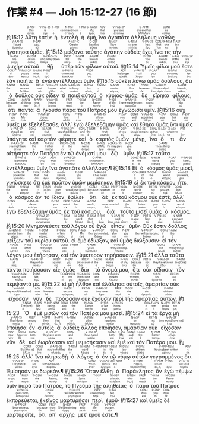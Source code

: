 # 作業 #4 — Joh 15:12-27 (16 節)


 <rt>約15:12</rt> <RUBY><ruby><ruby>Αὕτη<rt>οὗτος</rt></ruby><rt>This</rt></ruby><rt>D-NSF</rt></RUBY> <RUBY><ruby><ruby>ἐστὶν<rt>εἰμί</rt></ruby><rt>is</rt></ruby><rt>V-PAI-3S</rt></RUBY> <RUBY><ruby><ruby>ἡ<rt>ὁ</rt></ruby><rt>‑</rt></ruby><rt>T-NSF</rt></RUBY> <RUBY><ruby><ruby>ἐντολὴ<rt>ἐντολή</rt></ruby><rt>commandment</rt></ruby><rt>N-NSF</rt></RUBY> <RUBY><ruby><ruby>ἡ<rt>ὁ</rt></ruby><rt>‑</rt></ruby><rt>T-NSF</rt></RUBY> <RUBY><ruby><ruby>ἐμὴ‚<rt>ἐμός</rt></ruby><rt>My‚</rt></ruby><rt>S-1SNSF</rt></RUBY> <RUBY><ruby><ruby>ἵνα<rt>ἵνα</rt></ruby><rt>that</rt></ruby><rt>ADV</rt></RUBY> <RUBY><ruby><ruby>ἀγαπᾶτε<rt>ἀγαπάω</rt></ruby><rt>you love</rt></ruby><rt>V-PAS-2P</rt></RUBY> <RUBY><ruby><ruby>ἀλλήλους<rt>ἀλλήλων</rt></ruby><rt>one another</rt></ruby><rt>C-APM</rt></RUBY> <RUBY><ruby><ruby>καθὼς<rt>καθώς</rt></ruby><rt>as</rt></ruby><rt>CONJ</rt></RUBY> <RUBY><ruby><ruby>ἠγάπησα<rt>ἀγαπάω</rt></ruby><rt>I loved</rt></ruby><rt>V-AAI-1S</rt></RUBY> <RUBY><ruby><ruby>ὑμᾶς.<rt>σύ</rt></ruby><rt>you.</rt></ruby><rt>P-2AP</rt></RUBY> <rt>約15:13</rt> <RUBY><ruby><ruby>μείζονα<rt>μέγας</rt></ruby><rt>Greater</rt></ruby><rt>A-ASF-C</rt></RUBY> <RUBY><ruby><ruby>ταύτης<rt>οὗτος</rt></ruby><rt>than this</rt></ruby><rt>D-GSF</rt></RUBY> <RUBY><ruby><ruby>ἀγάπην<rt>ἀγάπη</rt></ruby><rt>love</rt></ruby><rt>N-ASF</rt></RUBY> <RUBY><ruby><ruby>οὐδεὶς<rt>οὐδείς</rt></ruby><rt>no one</rt></ruby><rt>A-NSM</rt></RUBY> <RUBY><ruby><ruby>ἔχει‚<rt>ἔχω</rt></ruby><rt>has‚</rt></ruby><rt>V-PAI-3S</rt></RUBY> <RUBY><ruby><ruby>ἵνα<rt>ἵνα</rt></ruby><rt>that</rt></ruby><rt>CONJ</rt></RUBY> <RUBY><ruby><ruby>τις<rt>τις</rt></ruby><rt>one</rt></ruby><rt>X-NSM</rt></RUBY> <RUBY><ruby><ruby>τὴν<rt>ὁ</rt></ruby><rt>the</rt></ruby><rt>T-ASF</rt></RUBY> <RUBY><ruby><ruby>ψυχὴν<rt>ψυχή</rt></ruby><rt>life</rt></ruby><rt>N-ASF</rt></RUBY> <RUBY><ruby><ruby>αὐτοῦ<rt>αὐτός</rt></ruby><rt>of him</rt></ruby><rt>P-GSM</rt></RUBY> <RUBY><ruby><ruby>θῇ<rt>τίθημι</rt></ruby><rt>should lay down</rt></ruby><rt>V-2AAS-3S</rt></RUBY> <RUBY><ruby><ruby>ὑπὲρ<rt>ὑπέρ</rt></ruby><rt>for</rt></ruby><rt>PREP</rt></RUBY> <RUBY><ruby><ruby>τῶν<rt>ὁ</rt></ruby><rt>the</rt></ruby><rt>T-GPM</rt></RUBY> <RUBY><ruby><ruby>φίλων<rt>φίλος</rt></ruby><rt>friends</rt></ruby><rt>A-GPM</rt></RUBY> <RUBY><ruby><ruby>αὐτοῦ.<rt>αὐτός</rt></ruby><rt>of him.</rt></ruby><rt>P-GSM</rt></RUBY> <rt>約15:14</rt> <RUBY><ruby><ruby>Ὑμεῖς<rt>σύ</rt></ruby><rt>You</rt></ruby><rt>P-2NP</rt></RUBY> <RUBY><ruby><ruby>φίλοι<rt>φίλος</rt></ruby><rt>friends</rt></ruby><rt>A-NPM</rt></RUBY> <RUBY><ruby><ruby>μού<rt>ἐγώ</rt></ruby><rt>of Me</rt></ruby><rt>P-1GS</rt></RUBY> <RUBY><ruby><ruby>ἐστε<rt>εἰμί</rt></ruby><rt>are</rt></ruby><rt>V-PAI-2P</rt></RUBY> <RUBY><ruby><ruby>ἐὰν<rt>ἐάν</rt></ruby><rt>if</rt></ruby><rt>CONJ</rt></RUBY> <RUBY><ruby><ruby>ποιῆτε<rt>ποιέω</rt></ruby><rt>you do</rt></ruby><rt>V-PAS-2P</rt></RUBY> <RUBY><ruby><ruby>ἃ<rt>ὅς, ἥ</rt></ruby><rt>what</rt></ruby><rt>R-APN</rt></RUBY> <RUBY><ruby><ruby>ἐγὼ<rt>ἐγώ</rt></ruby><rt>I</rt></ruby><rt>P-1NS</rt></RUBY> <RUBY><ruby><ruby>ἐντέλλομαι<rt>ἐντέλλω</rt></ruby><rt>command</rt></ruby><rt>V-PNI-1S</rt></RUBY> <RUBY><ruby><ruby>ὑμῖν.<rt>σύ</rt></ruby><rt>you.</rt></ruby><rt>P-2DP</rt></RUBY> <rt>約15:15</rt> <RUBY><ruby><ruby>οὐκέτι<rt>οὐκέτι</rt></ruby><rt>No longer</rt></ruby><rt>ADV</rt></RUBY> <RUBY><ruby><ruby>λέγω<rt>λέγω</rt></ruby><rt>I call</rt></ruby><rt>V-PAI-1S</rt></RUBY> <RUBY><ruby><ruby>ὑμᾶς<rt>σύ</rt></ruby><rt>you</rt></ruby><rt>P-2AP</rt></RUBY> <RUBY><ruby><ruby>δούλους‚<rt>δοῦλος</rt></ruby><rt>servants‚</rt></ruby><rt>N-APM</rt></RUBY> <RUBY><ruby><ruby>ὅτι<rt>ὅτι</rt></ruby><rt>for</rt></ruby><rt>CONJ</rt></RUBY> <RUBY><ruby><ruby>ὁ<rt>ὁ</rt></ruby><rt>the</rt></ruby><rt>T-NSM</rt></RUBY> <RUBY><ruby><ruby>δοῦλος<rt>δοῦλος</rt></ruby><rt>servant</rt></ruby><rt>N-NSM</rt></RUBY> <RUBY><ruby><ruby>οὐκ<rt>οὐ</rt></ruby><rt>not</rt></ruby><rt>PRT-N</rt></RUBY> <RUBY><ruby><ruby>οἶδεν<rt>εἴδω</rt></ruby><rt>knows</rt></ruby><rt>V-RAI-3S</rt></RUBY> <RUBY><ruby><ruby>τί<rt>τίς</rt></ruby><rt>what</rt></ruby><rt>I-ASN</rt></RUBY> <RUBY><ruby><ruby>ποιεῖ<rt>ποιέω</rt></ruby><rt>is doing</rt></ruby><rt>V-PAI-3S</rt></RUBY> <RUBY><ruby><ruby>αὐτοῦ<rt>αὐτός</rt></ruby><rt>his</rt></ruby><rt>P-GSM</rt></RUBY> <RUBY><ruby><ruby>ὁ<rt>ὁ</rt></ruby><rt>‑</rt></ruby><rt>T-NSM</rt></RUBY> <RUBY><ruby><ruby>κύριος·<rt>κύριος</rt></ruby><rt>master.</rt></ruby><rt>N-NSM</rt></RUBY> <RUBY><ruby><ruby>ὑμᾶς<rt>σύ</rt></ruby><rt>You</rt></ruby><rt>P-2AP</rt></RUBY> <RUBY><ruby><ruby>δὲ<rt>δέ</rt></ruby><rt>however</rt></ruby><rt>CONJ</rt></RUBY> <RUBY><ruby><ruby>εἴρηκα<rt>ἔπω, ἐρῶ, εἶπον</rt></ruby><rt>I have called</rt></ruby><rt>V-RAI-1S</rt></RUBY> <RUBY><ruby><ruby>φίλους‚<rt>φίλος</rt></ruby><rt>friends‚</rt></ruby><rt>A-APM</rt></RUBY> <RUBY><ruby><ruby>ὅτι<rt>ὅτι</rt></ruby><rt>because</rt></ruby><rt>CONJ</rt></RUBY> <RUBY><ruby><ruby>πάντα<rt>πᾶς</rt></ruby><rt>all things</rt></ruby><rt>A-APN</rt></RUBY> <RUBY><ruby><ruby>ἃ<rt>ὅς, ἥ</rt></ruby><rt>that</rt></ruby><rt>R-APN</rt></RUBY> <RUBY><ruby><ruby>ἤκουσα<rt>ἀκούω</rt></ruby><rt>I heard</rt></ruby><rt>V-AAI-1S</rt></RUBY> <RUBY><ruby><ruby>παρὰ<rt>παρά</rt></ruby><rt>from</rt></ruby><rt>PREP</rt></RUBY> <RUBY><ruby><ruby>τοῦ<rt>ὁ</rt></ruby><rt>the</rt></ruby><rt>T-GSM</rt></RUBY> <RUBY><ruby><ruby>Πατρός<rt>πατήρ</rt></ruby><rt>Father</rt></ruby><rt>N-GSM</rt></RUBY> <RUBY><ruby><ruby>μου<rt>ἐγώ</rt></ruby><rt>of Me‚</rt></ruby><rt>P-1GS</rt></RUBY> <RUBY><ruby><ruby>ἐγνώρισα<rt>γνωρίζω</rt></ruby><rt>I have made known</rt></ruby><rt>V-AAI-1S</rt></RUBY> <RUBY><ruby><ruby>ὑμῖν.<rt>σύ</rt></ruby><rt>to you.</rt></ruby><rt>P-2DP</rt></RUBY> <rt>約15:16</rt> <RUBY><ruby><ruby>οὐχ<rt>οὐ</rt></ruby><rt>Not</rt></ruby><rt>PRT-N</rt></RUBY> <RUBY><ruby><ruby>ὑμεῖς<rt>σύ</rt></ruby><rt>you</rt></ruby><rt>P-2NP</rt></RUBY> <RUBY><ruby><ruby>με<rt>ἐγώ</rt></ruby><rt>Me</rt></ruby><rt>P-1AS</rt></RUBY> <RUBY><ruby><ruby>ἐξελέξασθε‚<rt>ἐκλέγω</rt></ruby><rt>chose‚</rt></ruby><rt>V-AMI-2P</rt></RUBY> <RUBY><ruby><ruby>ἀλλ᾽<rt>ἀλλά</rt></ruby><rt>but</rt></ruby><rt>CONJ</rt></RUBY> <RUBY><ruby><ruby>ἐγὼ<rt>ἐγώ</rt></ruby><rt>I</rt></ruby><rt>P-1NS</rt></RUBY> <RUBY><ruby><ruby>ἐξελεξάμην<rt>ἐκλέγω</rt></ruby><rt>chose</rt></ruby><rt>V-AMI-1S</rt></RUBY> <RUBY><ruby><ruby>ὑμᾶς<rt>σύ</rt></ruby><rt>you‚</rt></ruby><rt>P-2AP</rt></RUBY> <RUBY><ruby><ruby>καὶ<rt>καί</rt></ruby><rt>and</rt></ruby><rt>CONJ</rt></RUBY> <RUBY><ruby><ruby>ἔθηκα<rt>τίθημι</rt></ruby><rt>appointed</rt></ruby><rt>V-AAI-1S</rt></RUBY> <RUBY><ruby><ruby>ὑμᾶς<rt>σύ</rt></ruby><rt>you</rt></ruby><rt>P-2AP</rt></RUBY> <RUBY><ruby><ruby>ἵνα<rt>ἵνα</rt></ruby><rt>that</rt></ruby><rt>CONJ</rt></RUBY> <RUBY><ruby><ruby>ὑμεῖς<rt>σύ</rt></ruby><rt>you</rt></ruby><rt>P-2NP</rt></RUBY> <RUBY><ruby><ruby>ὑπάγητε<rt>ὑπάγω</rt></ruby><rt>should go</rt></ruby><rt>V-PAS-2P</rt></RUBY> <RUBY><ruby><ruby>καὶ<rt>καί</rt></ruby><rt>and</rt></ruby><rt>CONJ</rt></RUBY> <RUBY><ruby><ruby>καρπὸν<rt>καρπός</rt></ruby><rt>fruit</rt></ruby><rt>N-ASM</rt></RUBY> <RUBY><ruby><ruby>φέρητε<rt>φέρω</rt></ruby><rt>you should bear‚</rt></ruby><rt>V-PAS-2P</rt></RUBY> <RUBY><ruby><ruby>καὶ<rt>καί</rt></ruby><rt>and</rt></ruby><rt>CONJ</rt></RUBY> <RUBY><ruby><ruby>ὁ<rt>ὁ</rt></ruby><rt>the</rt></ruby><rt>T-NSM</rt></RUBY> <RUBY><ruby><ruby>καρπὸς<rt>καρπός</rt></ruby><rt>fruit</rt></ruby><rt>N-NSM</rt></RUBY> <RUBY><ruby><ruby>ὑμῶν<rt>σύ</rt></ruby><rt>of you</rt></ruby><rt>P-2GP</rt></RUBY> <RUBY><ruby><ruby>μένῃ‚<rt>μένω</rt></ruby><rt>should remain;</rt></ruby><rt>V-PAS-3S</rt></RUBY> <RUBY><ruby><ruby>ἵνα<rt>ἵνα</rt></ruby><rt>so that</rt></ruby><rt>CONJ</rt></RUBY> <RUBY><ruby><ruby>ὅ<rt>ὅς, ἥ</rt></ruby><rt></rt></ruby><rt>R-ASN</rt></RUBY> <RUBY><ruby><ruby>τι<rt>τις</rt></ruby><rt>whatever</rt></ruby><rt>X-ASN</rt></RUBY> <RUBY><ruby><ruby>ἂν<rt>ἄν</rt></ruby><rt>‑</rt></ruby><rt>PRT</rt></RUBY> <RUBY><ruby><ruby>αἰτήσητε<rt>αἰτέω</rt></ruby><rt>you might ask</rt></ruby><rt>V-AAS-2P</rt></RUBY> <RUBY><ruby><ruby>τὸν<rt>ὁ</rt></ruby><rt>the</rt></ruby><rt>T-ASM</rt></RUBY> <RUBY><ruby><ruby>Πατέρα<rt>πατήρ</rt></ruby><rt>Father</rt></ruby><rt>N-ASM</rt></RUBY> <RUBY><ruby><ruby>ἐν<rt>ἐν</rt></ruby><rt>in</rt></ruby><rt>PREP</rt></RUBY> <RUBY><ruby><ruby>τῷ<rt>ὁ</rt></ruby><rt>the</rt></ruby><rt>T-DSN</rt></RUBY> <RUBY><ruby><ruby>ὀνόματί<rt>ὄνομα</rt></ruby><rt>name</rt></ruby><rt>N-DSN</rt></RUBY> <RUBY><ruby><ruby>μου<rt>ἐγώ</rt></ruby><rt>of Me‚</rt></ruby><rt>P-1GS</rt></RUBY> <RUBY><ruby><ruby>δῷ<rt>δίδωμι</rt></ruby><rt>He may give</rt></ruby><rt>V-2AAS-3S</rt></RUBY> <RUBY><ruby><ruby>ὑμῖν.<rt>σύ</rt></ruby><rt>you.</rt></ruby><rt>P-2DP</rt></RUBY> <rt>約15:17</rt> <RUBY><ruby><ruby>ταῦτα<rt>οὗτος</rt></ruby><rt>These things</rt></ruby><rt>D-APN</rt></RUBY> <RUBY><ruby><ruby>ἐντέλλομαι<rt>ἐντέλλω</rt></ruby><rt>I command</rt></ruby><rt>V-PNI-1S</rt></RUBY> <RUBY><ruby><ruby>ὑμῖν‚<rt>σύ</rt></ruby><rt>you‚</rt></ruby><rt>P-2DP</rt></RUBY> <RUBY><ruby><ruby>ἵνα<rt>ἵνα</rt></ruby><rt>that</rt></ruby><rt>ADV</rt></RUBY> <RUBY><ruby><ruby>ἀγαπᾶτε<rt>ἀγαπάω</rt></ruby><rt>you love</rt></ruby><rt>V-PAS-2P</rt></RUBY> <RUBY><ruby><ruby>ἀλλήλους.¶<rt>ἀλλήλων</rt></ruby><rt>one another.</rt></ruby><rt>C-APM</rt></RUBY> <rt>約15:18</rt> <RUBY><ruby><ruby>Εἰ<rt>εἰ</rt></ruby><rt>If</rt></ruby><rt>CONJ</rt></RUBY> <RUBY><ruby><ruby>ὁ<rt>ὁ</rt></ruby><rt>the</rt></ruby><rt>T-NSM</rt></RUBY> <RUBY><ruby><ruby>κόσμος<rt>κόσμος</rt></ruby><rt>world</rt></ruby><rt>N-NSM</rt></RUBY> <RUBY><ruby><ruby>ὑμᾶς<rt>σύ</rt></ruby><rt>you</rt></ruby><rt>P-2AP</rt></RUBY> <RUBY><ruby><ruby>μισεῖ‚<rt>μισέω</rt></ruby><rt>hates‚</rt></ruby><rt>V-PAI-3S</rt></RUBY> <RUBY><ruby><ruby>γινώσκετε<rt>γινώσκω</rt></ruby><rt>you know</rt></ruby><rt>V-PAI-2P</rt></RUBY> <RUBY><ruby><ruby>ὅτι<rt>ὅτι</rt></ruby><rt>that</rt></ruby><rt>CONJ</rt></RUBY> <RUBY><ruby><ruby>ἐμὲ<rt>ἐγώ</rt></ruby><rt>Me</rt></ruby><rt>P-1AS</rt></RUBY> <RUBY><ruby><ruby>πρῶτον<rt>πρῶτος</rt></ruby><rt>before</rt></ruby><rt>A-ASN</rt></RUBY> <RUBY><ruby><ruby>ὑμῶν<rt>σύ</rt></ruby><rt>you</rt></ruby><rt>P-2GP</rt></RUBY> <RUBY><ruby><ruby>μεμίσηκεν.<rt>μισέω</rt></ruby><rt>it has hated.</rt></ruby><rt>V-RAI-3S</rt></RUBY> <rt>約15:19</rt> <RUBY><ruby><ruby>εἰ<rt>εἰ</rt></ruby><rt>If</rt></ruby><rt>CONJ</rt></RUBY> <RUBY><ruby><ruby>ἐκ<rt>ἐκ</rt></ruby><rt>of</rt></ruby><rt>PREP</rt></RUBY> <RUBY><ruby><ruby>τοῦ<rt>ὁ</rt></ruby><rt>the</rt></ruby><rt>T-GSM</rt></RUBY> <RUBY><ruby><ruby>κόσμου<rt>κόσμος</rt></ruby><rt>world</rt></ruby><rt>N-GSM</rt></RUBY> <RUBY><ruby><ruby>ἦτε‚<rt>εἰμί</rt></ruby><rt>you were‚</rt></ruby><rt>V-IAI-2P</rt></RUBY> <RUBY><ruby><ruby>ὁ<rt>ὁ</rt></ruby><rt>the</rt></ruby><rt>T-NSM</rt></RUBY> <RUBY><ruby><ruby>κόσμος<rt>κόσμος</rt></ruby><rt>world</rt></ruby><rt>N-NSM</rt></RUBY> <RUBY><ruby><ruby>ἂν<rt>ἄν</rt></ruby><rt>‑</rt></ruby><rt>PRT</rt></RUBY> <RUBY><ruby><ruby>τὸ<rt>ὁ</rt></ruby><rt>[as] its</rt></ruby><rt>T-ASN</rt></RUBY> <RUBY><ruby><ruby>ἴδιον<rt>ἴδιος</rt></ruby><rt>own</rt></ruby><rt>A-ASN</rt></RUBY> <RUBY><ruby><ruby>ἐφίλει·<rt>φιλέω</rt></ruby><rt>would love [you];</rt></ruby><rt>V-IAI-3S</rt></RUBY> <RUBY><ruby><ruby>ὅτι<rt>ὅτι</rt></ruby><rt>because</rt></ruby><rt>CONJ</rt></RUBY> <RUBY><ruby><ruby>δὲ<rt>δέ</rt></ruby><rt>however</rt></ruby><rt>CONJ</rt></RUBY> <RUBY><ruby><ruby>ἐκ<rt>ἐκ</rt></ruby><rt>of</rt></ruby><rt>PREP</rt></RUBY> <RUBY><ruby><ruby>τοῦ<rt>ὁ</rt></ruby><rt>the</rt></ruby><rt>T-GSM</rt></RUBY> <RUBY><ruby><ruby>κόσμου<rt>κόσμος</rt></ruby><rt>world</rt></ruby><rt>N-GSM</rt></RUBY> <RUBY><ruby><ruby>οὐκ<rt>οὐ</rt></ruby><rt>not</rt></ruby><rt>PRT-N</rt></RUBY> <RUBY><ruby><ruby>ἐστέ‚<rt>εἰμί</rt></ruby><rt>you are‚</rt></ruby><rt>V-PAI-2P</rt></RUBY> <RUBY><ruby><ruby>ἀλλ᾽<rt>ἀλλά</rt></ruby><rt>but</rt></ruby><rt>CONJ</rt></RUBY> <RUBY><ruby><ruby>ἐγὼ<rt>ἐγώ</rt></ruby><rt>I</rt></ruby><rt>P-1NS</rt></RUBY> <RUBY><ruby><ruby>ἐξελεξάμην<rt>ἐκλέγω</rt></ruby><rt>chose</rt></ruby><rt>V-AMI-1S</rt></RUBY> <RUBY><ruby><ruby>ὑμᾶς<rt>σύ</rt></ruby><rt>you</rt></ruby><rt>P-2AP</rt></RUBY> <RUBY><ruby><ruby>ἐκ<rt>ἐκ</rt></ruby><rt>out of</rt></ruby><rt>PREP</rt></RUBY> <RUBY><ruby><ruby>τοῦ<rt>ὁ</rt></ruby><rt>the</rt></ruby><rt>T-GSM</rt></RUBY> <RUBY><ruby><ruby>κόσμου‚<rt>κόσμος</rt></ruby><rt>world‚</rt></ruby><rt>N-GSM</rt></RUBY> <RUBY><ruby><ruby>διὰ<rt>διά</rt></ruby><rt>on account of</rt></ruby><rt>PREP</rt></RUBY> <RUBY><ruby><ruby>τοῦτο<rt>οὗτος</rt></ruby><rt>this</rt></ruby><rt>D-ASN</rt></RUBY> <RUBY><ruby><ruby>μισεῖ<rt>μισέω</rt></ruby><rt>hates</rt></ruby><rt>V-PAI-3S</rt></RUBY> <RUBY><ruby><ruby>ὑμᾶς<rt>σύ</rt></ruby><rt>you</rt></ruby><rt>P-2AP</rt></RUBY> <RUBY><ruby><ruby>ὁ<rt>ὁ</rt></ruby><rt>the</rt></ruby><rt>T-NSM</rt></RUBY> <RUBY><ruby><ruby>κόσμος.<rt>κόσμος</rt></ruby><rt>world.</rt></ruby><rt>N-NSM</rt></RUBY> <rt>約15:20</rt> <RUBY><ruby><ruby>Μνημονεύετε<rt>μνημονεύω</rt></ruby><rt>Remember</rt></ruby><rt>V-PAM-2P</rt></RUBY> <RUBY><ruby><ruby>τοῦ<rt>ὁ</rt></ruby><rt>the</rt></ruby><rt>T-GSM</rt></RUBY> <RUBY><ruby><ruby>λόγου<rt>λόγος</rt></ruby><rt>word</rt></ruby><rt>N-GSM</rt></RUBY> <RUBY><ruby><ruby>οὗ<rt>ὅς, ἥ</rt></ruby><rt>that</rt></ruby><rt>R-GSM</rt></RUBY> <RUBY><ruby><ruby>ἐγὼ<rt>ἐγώ</rt></ruby><rt>I</rt></ruby><rt>P-1NS</rt></RUBY> <RUBY><ruby><ruby>εἶπον<rt>ἔπω, ἐρῶ, εἶπον</rt></ruby><rt>said</rt></ruby><rt>V-2AAI-1S</rt></RUBY> <RUBY><ruby><ruby>ὑμῖν·<rt>σύ</rt></ruby><rt>to you:</rt></ruby><rt>P-2DP</rt></RUBY> <RUBY><ruby><ruby>Οὐκ<rt>οὐ</rt></ruby><rt>Not</rt></ruby><rt>PRT-N</rt></RUBY> <RUBY><ruby><ruby>ἔστιν<rt>εἰμί</rt></ruby><rt>is</rt></ruby><rt>V-PAI-3S</rt></RUBY> <RUBY><ruby><ruby>δοῦλος<rt>δοῦλος</rt></ruby><rt>a servant</rt></ruby><rt>N-NSM</rt></RUBY> <RUBY><ruby><ruby>μείζων<rt>μέγας</rt></ruby><rt>greater than</rt></ruby><rt>A-NSM-C</rt></RUBY> <RUBY><ruby><ruby>τοῦ<rt>ὁ</rt></ruby><rt>the</rt></ruby><rt>T-GSM</rt></RUBY> <RUBY><ruby><ruby>κυρίου<rt>κύριος</rt></ruby><rt>master</rt></ruby><rt>N-GSM</rt></RUBY> <RUBY><ruby><ruby>αὐτοῦ.<rt>αὐτός</rt></ruby><rt>of him.</rt></ruby><rt>P-GSM</rt></RUBY> <RUBY><ruby><ruby>εἰ<rt>εἰ</rt></ruby><rt>If</rt></ruby><rt>CONJ</rt></RUBY> <RUBY><ruby><ruby>ἐμὲ<rt>ἐγώ</rt></ruby><rt>Me</rt></ruby><rt>P-1AS</rt></RUBY> <RUBY><ruby><ruby>ἐδίωξαν‚<rt>διώκω</rt></ruby><rt>they persecuted‚</rt></ruby><rt>V-AAI-3P</rt></RUBY> <RUBY><ruby><ruby>καὶ<rt>καί</rt></ruby><rt>also</rt></ruby><rt>CONJ</rt></RUBY> <RUBY><ruby><ruby>ὑμᾶς<rt>σύ</rt></ruby><rt>you</rt></ruby><rt>P-2AP</rt></RUBY> <RUBY><ruby><ruby>διώξουσιν·<rt>διώκω</rt></ruby><rt>they will persecute;</rt></ruby><rt>V-FAI-3P</rt></RUBY> <RUBY><ruby><ruby>εἰ<rt>εἰ</rt></ruby><rt>if</rt></ruby><rt>CONJ</rt></RUBY> <RUBY><ruby><ruby>τὸν<rt>ὁ</rt></ruby><rt>the</rt></ruby><rt>T-ASM</rt></RUBY> <RUBY><ruby><ruby>λόγον<rt>λόγος</rt></ruby><rt>word</rt></ruby><rt>N-ASM</rt></RUBY> <RUBY><ruby><ruby>μου<rt>ἐγώ</rt></ruby><rt>of Me</rt></ruby><rt>P-1GS</rt></RUBY> <RUBY><ruby><ruby>ἐτήρησαν‚<rt>τηρέω</rt></ruby><rt>they kept‚</rt></ruby><rt>V-AAI-3P</rt></RUBY> <RUBY><ruby><ruby>καὶ<rt>καί</rt></ruby><rt>also</rt></ruby><rt>CONJ</rt></RUBY> <RUBY><ruby><ruby>τὸν<rt>ὁ</rt></ruby><rt>‑</rt></ruby><rt>T-ASM</rt></RUBY> <RUBY><ruby><ruby>ὑμέτερον<rt>ὑμέτερος</rt></ruby><rt>yours</rt></ruby><rt>A-ASM</rt></RUBY> <RUBY><ruby><ruby>τηρήσουσιν.<rt>τηρέω</rt></ruby><rt>they will keep.</rt></ruby><rt>V-FAI-3P</rt></RUBY> <rt>約15:21</rt> <RUBY><ruby><ruby>ἀλλὰ<rt>ἀλλά</rt></ruby><rt>But</rt></ruby><rt>CONJ</rt></RUBY> <RUBY><ruby><ruby>ταῦτα<rt>οὗτος</rt></ruby><rt>these things</rt></ruby><rt>D-APN</rt></RUBY> <RUBY><ruby><ruby>πάντα<rt>πᾶς</rt></ruby><rt>all</rt></ruby><rt>A-APN</rt></RUBY> <RUBY><ruby><ruby>ποιήσουσιν<rt>ποιέω</rt></ruby><rt>they will do</rt></ruby><rt>V-FAI-3P</rt></RUBY> <RUBY><ruby><ruby>εἰς<rt>εἰς</rt></ruby><rt>against</rt></ruby><rt>PREP</rt></RUBY> <RUBY><ruby><ruby>ὑμᾶς<rt>σύ</rt></ruby><rt>you</rt></ruby><rt>P-2AP</rt></RUBY> <RUBY><ruby><ruby>διὰ<rt>διά</rt></ruby><rt>on account of</rt></ruby><rt>PREP</rt></RUBY> <RUBY><ruby><ruby>τὸ<rt>ὁ</rt></ruby><rt>the</rt></ruby><rt>T-ASN</rt></RUBY> <RUBY><ruby><ruby>ὄνομά<rt>ὄνομα</rt></ruby><rt>name</rt></ruby><rt>N-ASN</rt></RUBY> <RUBY><ruby><ruby>μου‚<rt>ἐγώ</rt></ruby><rt>of Me‚</rt></ruby><rt>P-1GS</rt></RUBY> <RUBY><ruby><ruby>ὅτι<rt>ὅτι</rt></ruby><rt>because</rt></ruby><rt>CONJ</rt></RUBY> <RUBY><ruby><ruby>οὐκ<rt>οὐ</rt></ruby><rt>not</rt></ruby><rt>PRT-N</rt></RUBY> <RUBY><ruby><ruby>οἴδασιν<rt>εἴδω</rt></ruby><rt>they have known</rt></ruby><rt>V-RAI-3P</rt></RUBY> <RUBY><ruby><ruby>τὸν<rt>ὁ</rt></ruby><rt>the [One]</rt></ruby><rt>T-ASM</rt></RUBY> <RUBY><ruby><ruby>πέμψαντά<rt>πέμπω</rt></ruby><rt>having sent</rt></ruby><rt>V-AAP-ASM</rt></RUBY> <RUBY><ruby><ruby>με.<rt>ἐγώ</rt></ruby><rt>Me.</rt></ruby><rt>P-1AS</rt></RUBY> <rt>約15:22</rt> <RUBY><ruby><ruby>εἰ<rt>εἰ</rt></ruby><rt>If</rt></ruby><rt>CONJ</rt></RUBY> <RUBY><ruby><ruby>μὴ<rt>μή</rt></ruby><rt>not</rt></ruby><rt>PRT-N</rt></RUBY> <RUBY><ruby><ruby>ἦλθον<rt>ἔρχομαι</rt></ruby><rt>I had come</rt></ruby><rt>V-2AAI-1S</rt></RUBY> <RUBY><ruby><ruby>καὶ<rt>καί</rt></ruby><rt>and</rt></ruby><rt>CONJ</rt></RUBY> <RUBY><ruby><ruby>ἐλάλησα<rt>λαλέω</rt></ruby><rt>spoken</rt></ruby><rt>V-AAI-1S</rt></RUBY> <RUBY><ruby><ruby>αὐτοῖς‚<rt>αὐτός</rt></ruby><rt>to them‚</rt></ruby><rt>P-DPM</rt></RUBY> <RUBY><ruby><ruby>ἁμαρτίαν<rt>ἁμαρτία</rt></ruby><rt>sin</rt></ruby><rt>N-ASF</rt></RUBY> <RUBY><ruby><ruby>οὐκ<rt>οὐ</rt></ruby><rt>not</rt></ruby><rt>PRT-N</rt></RUBY> <RUBY><ruby><ruby>εἴχοσαν·<rt>ἔχω</rt></ruby><rt>they would have had;</rt></ruby><rt>V-IAI-3P</rt></RUBY> <RUBY><ruby><ruby>νῦν<rt>νῦν</rt></ruby><rt>now</rt></ruby><rt>ADV</rt></RUBY> <RUBY><ruby><ruby>δὲ<rt>δέ</rt></ruby><rt>however</rt></ruby><rt>CONJ</rt></RUBY> <RUBY><ruby><ruby>πρόφασιν<rt>πρόφασις</rt></ruby><rt>excuse</rt></ruby><rt>N-ASF</rt></RUBY> <RUBY><ruby><ruby>οὐκ<rt>οὐ</rt></ruby><rt>not</rt></ruby><rt>PRT-N</rt></RUBY> <RUBY><ruby><ruby>ἔχουσιν<rt>ἔχω</rt></ruby><rt>they have</rt></ruby><rt>V-PAI-3P</rt></RUBY> <RUBY><ruby><ruby>περὶ<rt>περί</rt></ruby><rt>for</rt></ruby><rt>PREP</rt></RUBY> <RUBY><ruby><ruby>τῆς<rt>ὁ</rt></ruby><rt>the</rt></ruby><rt>T-GSF</rt></RUBY> <RUBY><ruby><ruby>ἁμαρτίας<rt>ἁμαρτία</rt></ruby><rt>sin</rt></ruby><rt>N-GSF</rt></RUBY> <RUBY><ruby><ruby>αὐτῶν.<rt>αὐτός</rt></ruby><rt>of them.</rt></ruby><rt>P-GPM</rt></RUBY> <rt>約15:23</rt> <RUBY><ruby><ruby>Ὁ<rt>ὁ</rt></ruby><rt>The [one]</rt></ruby><rt>T-NSM</rt></RUBY> <RUBY><ruby><ruby>ἐμὲ<rt>ἐγώ</rt></ruby><rt>Me</rt></ruby><rt>P-1AS</rt></RUBY> <RUBY><ruby><ruby>μισῶν<rt>μισέω</rt></ruby><rt>hating‚</rt></ruby><rt>V-PAP-NSM</rt></RUBY> <RUBY><ruby><ruby>καὶ<rt>καί</rt></ruby><rt>also</rt></ruby><rt>CONJ</rt></RUBY> <RUBY><ruby><ruby>τὸν<rt>ὁ</rt></ruby><rt>the</rt></ruby><rt>T-ASM</rt></RUBY> <RUBY><ruby><ruby>Πατέρα<rt>πατήρ</rt></ruby><rt>Father</rt></ruby><rt>N-ASM</rt></RUBY> <RUBY><ruby><ruby>μου<rt>ἐγώ</rt></ruby><rt>of Me</rt></ruby><rt>P-1GS</rt></RUBY> <RUBY><ruby><ruby>μισεῖ.<rt>μισέω</rt></ruby><rt>hates.</rt></ruby><rt>V-PAI-3S</rt></RUBY> <rt>約15:24</rt> <RUBY><ruby><ruby>εἰ<rt>εἰ</rt></ruby><rt>If</rt></ruby><rt>CONJ</rt></RUBY> <RUBY><ruby><ruby>τὰ<rt>ὁ</rt></ruby><rt>the</rt></ruby><rt>T-APN</rt></RUBY> <RUBY><ruby><ruby>ἔργα<rt>ἔργον</rt></ruby><rt>works</rt></ruby><rt>N-APN</rt></RUBY> <RUBY><ruby><ruby>μὴ<rt>μή</rt></ruby><rt>not</rt></ruby><rt>PRT-N</rt></RUBY> <RUBY><ruby><ruby>ἐποίησα<rt>ποιέω</rt></ruby><rt>I had done</rt></ruby><rt>V-AAI-1S</rt></RUBY> <RUBY><ruby><ruby>ἐν<rt>ἐν</rt></ruby><rt>among</rt></ruby><rt>PREP</rt></RUBY> <RUBY><ruby><ruby>αὐτοῖς<rt>αὐτός</rt></ruby><rt>them</rt></ruby><rt>P-DPM</rt></RUBY> <RUBY><ruby><ruby>ἃ<rt>ὅς, ἥ</rt></ruby><rt>that</rt></ruby><rt>R-APN</rt></RUBY> <RUBY><ruby><ruby>οὐδεὶς<rt>οὐδείς</rt></ruby><rt>no</rt></ruby><rt>A-NSM</rt></RUBY> <RUBY><ruby><ruby>ἄλλος<rt>ἄλλος</rt></ruby><rt>other</rt></ruby><rt>A-NSM</rt></RUBY> <RUBY><ruby><ruby>ἐποίησεν‚<rt>ποιέω</rt></ruby><rt>has done‚</rt></ruby><rt>V-AAI-3S</rt></RUBY> <RUBY><ruby><ruby>ἁμαρτίαν<rt>ἁμαρτία</rt></ruby><rt>sin</rt></ruby><rt>N-ASF</rt></RUBY> <RUBY><ruby><ruby>οὐκ<rt>οὐ</rt></ruby><rt>not</rt></ruby><rt>PRT-N</rt></RUBY> <RUBY><ruby><ruby>εἴχοσαν·<rt>ἔχω</rt></ruby><rt>they would have had;</rt></ruby><rt>V-IAI-3P</rt></RUBY> <RUBY><ruby><ruby>νῦν<rt>νῦν</rt></ruby><rt>now</rt></ruby><rt>ADV</rt></RUBY> <RUBY><ruby><ruby>δὲ<rt>δέ</rt></ruby><rt>however</rt></ruby><rt>CONJ</rt></RUBY> <RUBY><ruby><ruby>καὶ<rt>καί</rt></ruby><rt>both</rt></ruby><rt>CONJ</rt></RUBY> <RUBY><ruby><ruby>ἑωράκασιν<rt>ὁράω</rt></ruby><rt>they have seen</rt></ruby><rt>V-RAI-3P</rt></RUBY> <RUBY><ruby><ruby>καὶ<rt>καί</rt></ruby><rt>and</rt></ruby><rt>CONJ</rt></RUBY> <RUBY><ruby><ruby>μεμισήκασιν<rt>μισέω</rt></ruby><rt>have hated</rt></ruby><rt>V-RAI-3P</rt></RUBY> <RUBY><ruby><ruby>καὶ<rt>καί</rt></ruby><rt>both</rt></ruby><rt>CONJ</rt></RUBY> <RUBY><ruby><ruby>ἐμὲ<rt>ἐγώ</rt></ruby><rt>Me</rt></ruby><rt>P-1AS</rt></RUBY> <RUBY><ruby><ruby>καὶ<rt>καί</rt></ruby><rt>and</rt></ruby><rt>CONJ</rt></RUBY> <RUBY><ruby><ruby>τὸν<rt>ὁ</rt></ruby><rt>the</rt></ruby><rt>T-ASM</rt></RUBY> <RUBY><ruby><ruby>Πατέρα<rt>πατήρ</rt></ruby><rt>Father</rt></ruby><rt>N-ASM</rt></RUBY> <RUBY><ruby><ruby>μου.<rt>ἐγώ</rt></ruby><rt>of Me.</rt></ruby><rt>P-1GS</rt></RUBY> <rt>約15:25</rt> <RUBY><ruby><ruby>ἀλλ᾽<rt>ἀλλά</rt></ruby><rt>But [this is]</rt></ruby><rt>CONJ</rt></RUBY> <RUBY><ruby><ruby>ἵνα<rt>ἵνα</rt></ruby><rt>that</rt></ruby><rt>CONJ</rt></RUBY> <RUBY><ruby><ruby>πληρωθῇ<rt>πληρόω</rt></ruby><rt>may be fulfilled</rt></ruby><rt>V-APS-3S</rt></RUBY> <RUBY><ruby><ruby>ὁ<rt>ὁ</rt></ruby><rt>the</rt></ruby><rt>T-NSM</rt></RUBY> <RUBY><ruby><ruby>λόγος<rt>λόγος</rt></ruby><rt>word</rt></ruby><rt>N-NSM</rt></RUBY> <RUBY><ruby><ruby>ὁ<rt>ὁ</rt></ruby><rt>‑</rt></ruby><rt>T-NSM</rt></RUBY> <RUBY><ruby><ruby>ἐν<rt>ἐν</rt></ruby><rt>in</rt></ruby><rt>PREP</rt></RUBY> <RUBY><ruby><ruby>τῷ<rt>ὁ</rt></ruby><rt>the</rt></ruby><rt>T-DSM</rt></RUBY> <RUBY><ruby><ruby>νόμῳ<rt>νόμος</rt></ruby><rt>law</rt></ruby><rt>N-DSM</rt></RUBY> <RUBY><ruby><ruby>αὐτῶν<rt>αὐτός</rt></ruby><rt>of them</rt></ruby><rt>P-GPM</rt></RUBY> <RUBY><ruby><ruby>γεγραμμένος<rt>γράφω</rt></ruby><rt>having been written</rt></ruby><rt>V-RPP-NSM</rt></RUBY> <RUBY><ruby><ruby>ὅτι<rt>ὅτι</rt></ruby><rt>‑:</rt></ruby><rt>ADV</rt></RUBY> <RUBY><ruby><ruby>Ἐμίσησάν<rt>μισέω</rt></ruby><rt>They hated</rt></ruby><rt>V-AAI-3P</rt></RUBY> <RUBY><ruby><ruby>με<rt>ἐγώ</rt></ruby><rt>Me</rt></ruby><rt>P-1AS</rt></RUBY> <RUBY><ruby><ruby>δωρεάν.¶<rt>δωρεάν</rt></ruby><rt>without cause.’</rt></ruby><rt>ADV</rt></RUBY> <rt>約15:26</rt> <RUBY><ruby><ruby>Ὅταν<rt>ὅταν</rt></ruby><rt>When</rt></ruby><rt>CONJ</rt></RUBY> <RUBY><ruby><ruby>ἔλθῃ<rt>ἔρχομαι</rt></ruby><rt>comes</rt></ruby><rt>V-2AAS-3S</rt></RUBY> <RUBY><ruby><ruby>ὁ<rt>ὁ</rt></ruby><rt>the</rt></ruby><rt>T-NSM</rt></RUBY> <RUBY><ruby><ruby>Παράκλητος<rt>παράκλητος</rt></ruby><rt>Helper‚</rt></ruby><rt>N-NSM</rt></RUBY> <RUBY><ruby><ruby>ὃν<rt>ὅς, ἥ</rt></ruby><rt>whom</rt></ruby><rt>R-ASM</rt></RUBY> <RUBY><ruby><ruby>ἐγὼ<rt>ἐγώ</rt></ruby><rt>I</rt></ruby><rt>P-1NS</rt></RUBY> <RUBY><ruby><ruby>πέμψω<rt>πέμπω</rt></ruby><rt>will send</rt></ruby><rt>V-FAI-1S</rt></RUBY> <RUBY><ruby><ruby>ὑμῖν<rt>σύ</rt></ruby><rt>to you</rt></ruby><rt>P-2DP</rt></RUBY> <RUBY><ruby><ruby>παρὰ<rt>παρά</rt></ruby><rt>from</rt></ruby><rt>PREP</rt></RUBY> <RUBY><ruby><ruby>τοῦ<rt>ὁ</rt></ruby><rt>the</rt></ruby><rt>T-GSM</rt></RUBY> <RUBY><ruby><ruby>Πατρός‚<rt>πατήρ</rt></ruby><rt>Father‚</rt></ruby><rt>N-GSM</rt></RUBY> <RUBY><ruby><ruby>τὸ<rt>ὁ</rt></ruby><rt>the</rt></ruby><rt>T-NSN</rt></RUBY> <RUBY><ruby><ruby>Πνεῦμα<rt>πνεῦμα</rt></ruby><rt>Spirit</rt></ruby><rt>N-NSN</rt></RUBY> <RUBY><ruby><ruby>τῆς<rt>ὁ</rt></ruby><rt>‑</rt></ruby><rt>T-GSF</rt></RUBY> <RUBY><ruby><ruby>ἀληθείας<rt>ἀλήθεια</rt></ruby><rt>of truth‚</rt></ruby><rt>N-GSF</rt></RUBY> <RUBY><ruby><ruby>ὃ<rt>ὅς, ἥ</rt></ruby><rt>who</rt></ruby><rt>R-NSN</rt></RUBY> <RUBY><ruby><ruby>παρὰ<rt>παρά</rt></ruby><rt>from</rt></ruby><rt>PREP</rt></RUBY> <RUBY><ruby><ruby>τοῦ<rt>ὁ</rt></ruby><rt>the</rt></ruby><rt>T-GSM</rt></RUBY> <RUBY><ruby><ruby>Πατρὸς<rt>πατήρ</rt></ruby><rt>Father</rt></ruby><rt>N-GSM</rt></RUBY> <RUBY><ruby><ruby>ἐκπορεύεται‚<rt>ἐκπορεύω</rt></ruby><rt>goes forth‚</rt></ruby><rt>V-PNI-3S</rt></RUBY> <RUBY><ruby><ruby>ἐκεῖνος<rt>ἐκεῖνος</rt></ruby><rt>He</rt></ruby><rt>D-NSM</rt></RUBY> <RUBY><ruby><ruby>μαρτυρήσει<rt>μαρτυρέω</rt></ruby><rt>will bear witness</rt></ruby><rt>V-FAI-3S</rt></RUBY> <RUBY><ruby><ruby>περὶ<rt>περί</rt></ruby><rt>concerning</rt></ruby><rt>PREP</rt></RUBY> <RUBY><ruby><ruby>ἐμοῦ·<rt>ἐγώ</rt></ruby><rt>Me.</rt></ruby><rt>P-1GS</rt></RUBY> <rt>約15:27</rt> <RUBY><ruby><ruby>καὶ<rt>καί</rt></ruby><rt>Also</rt></ruby><rt>CONJ</rt></RUBY> <RUBY><ruby><ruby>ὑμεῖς<rt>σύ</rt></ruby><rt>you</rt></ruby><rt>P-2NP</rt></RUBY> <RUBY><ruby><ruby>δὲ<rt>δέ</rt></ruby><rt>now</rt></ruby><rt>CONJ</rt></RUBY> <RUBY><ruby><ruby>μαρτυρεῖτε‚<rt>μαρτυρέω</rt></ruby><rt>bear witness‚</rt></ruby><rt>V-PAI-2P</rt></RUBY> <RUBY><ruby><ruby>ὅτι<rt>ὅτι</rt></ruby><rt>because</rt></ruby><rt>CONJ</rt></RUBY> <RUBY><ruby><ruby>ἀπ᾽<rt>ἀπό</rt></ruby><rt>from</rt></ruby><rt>PREP</rt></RUBY> <RUBY><ruby><ruby>ἀρχῆς<rt>ἀρχή</rt></ruby><rt>[the] beginning</rt></ruby><rt>N-GSF</rt></RUBY> <RUBY><ruby><ruby>μετ᾽<rt>μετά</rt></ruby><rt>with</rt></ruby><rt>PREP</rt></RUBY> <RUBY><ruby><ruby>ἐμοῦ<rt>ἐγώ</rt></ruby><rt>Me</rt></ruby><rt>P-1GS</rt></RUBY> <RUBY><ruby><ruby>ἐστε.¶<rt>εἰμί</rt></ruby><rt>you are.</rt></ruby><rt>V-PAI-2P</rt></RUBY>